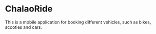 # ChalaoRide
This is a mobile application for booking different vehicles, such as bikes, scooties and cars. 
